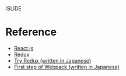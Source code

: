 !SLIDE
# Reference #

- [React.js](https://facebook.github.io/react/)
- [Redux](https://rackt.github.io/redux/)
- [Try Redux (written in Japanese)](http://qiita.com/kompiro/items/7ddca41bef00444e14c7)
- [First step of Webpack (written in Japanese)](http://qiita.com/kompiro/items/8337f28271b66957780e)
